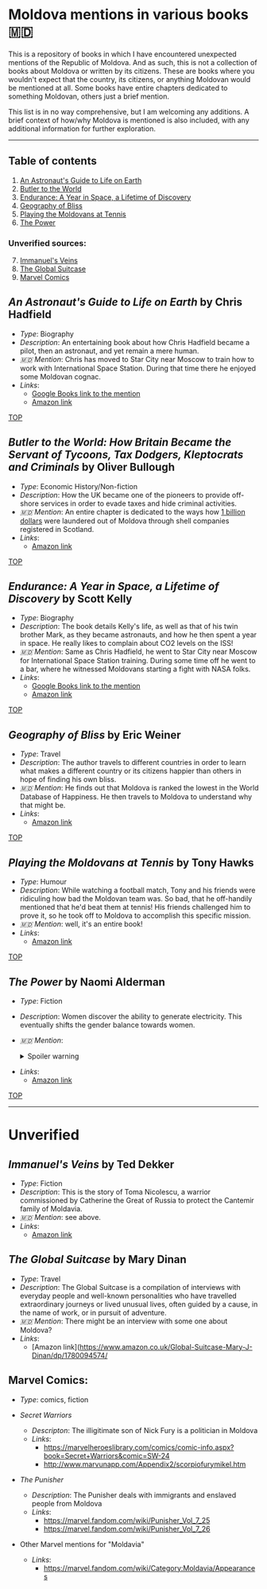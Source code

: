 # Moldova mentions in various books 🇲🇩

This is a repository of books in which I have encountered unexpected mentions of the Republic of Moldova. And as such, this is not a collection of books about Moldova or written by its citizens. These are books where you wouldn't expect that the country, its citizens, or anything Moldovan would be mentioned at all. Some books have entire chapters dedicated to something Moldovan, others just a brief mention.  

This list is in no way comprehensive, but I am welcoming any additions. A brief context of how/why Moldova is mentioned is also included, with any additional information for further exploration. 

***

## Table of contents<a name="start"></a>
1. [An Astronaut's Guide to Life on Earth](#book1)
2. [Butler to the World](#book2)
3. [Endurance: A Year in Space, a Lifetime of Discovery](#book3)
4. [Geography of Bliss](#book4)
5. [Playing the Moldovans at Tennis](#book5)
6. [The Power](#book6)

### Unverified sources:
7. [Immanuel's Veins](#book7)
8. [The Global Suitcase](#book8)
9. [Marvel Comics](#book9)

## _An Astronaut's Guide to Life on Earth_ by  Chris Hadfield
<a name="book1"></a>
- *Type*: Biography
- *Description*: An entertaining book about how Chris Hadfield became a pilot, then an astronaut, and yet remain a mere human.
- *🇲🇩 Mention*: Chris has moved to Star City near Moscow to train how to work with International Space Station. During that time there he enjoyed some Moldovan cognac.
- *Links*:
	- [Google Books link to the mention](https://books.google.co.uk/books?id=ymqqXuGFL9sC&pg=PT47&lpg=PT47&dq=An+Astronaut%27s+Guide+to+Life+on+Earth+moldovan&source=bl&ots=28DsARrqkh&sig=ACfU3U1kyC2QJ3H8SU215aDJ7AqdXKyipQ&hl=en&sa=X&ved=2ahUKEwjon5eRz9P3AhXOVsAKHeUdDdQQ6AF6BAg1EAM#v=onepage&q=Moldovan&f=false)
	- [Amazon link](https://www.amazon.co.uk/Astronauts-Guide-Life-Earth/dp/1447257103)

[TOP](#start)

## _Butler to the World: How Britain Became the Servant of Tycoons, Tax Dodgers, Kleptocrats and Criminals_ by  Oliver Bullough
<a name="book2"></a>
- *Type*: Economic History/Non-fiction
- *Description*: How the UK became one of the pioneers to provide off-shore services in order to evade taxes and hide criminal activities.
- *🇲🇩 Mention*: An entire chapter is dedicated to the ways how [1 billion dollars](https://en.wikipedia.org/wiki/2014_Moldovan_bank_fraud_scandal) were laundered out of Moldova through shell companies registered in Scotland. 
- *Links*:
	- [Amazon link](https://www.amazon.co.uk/Butler-World-Britain-Empire-Found-ebook/dp/B08TB43BCL)

[TOP](#start)

## _Endurance: A Year in Space, a Lifetime of Discovery_ by  Scott Kelly
<a name="book3"></a>
- *Type*: Biography
- *Description*: The book details Kelly's life, as well as that of his twin brother Mark, as they became astronauts, and how he then spent a year in space. He really likes to complain about CO2 levels on the ISS!
- *🇲🇩 Mention*: Same as Chris Hadfield, he went to Star City near Moscow for International Space Station training. During some time off he went to a bar, where he witnessed Moldovans starting a fight with NASA folks.
- *Links*:
	- [Google Books link to the mention](https://www.google.co.uk/books/edition/Endurance/0pIODgAAQBAJ?hl=en&gbpv=1&printsec=frontcover)
	- [Amazon link](https://www.amazon.co.uk/Endurance-Year-Space-Lifetime-Discovery/dp/1524731595)

[TOP](#start)

## _Geography of Bliss_ by  Eric Weiner
<a name="book4"></a>
- *Type*: Travel
- *Description*: The author travels to different countries in order to learn what makes a different country or its citizens happier than others in hope of finding his own bliss. 
- *🇲🇩 Mention*: He finds out that Moldova is ranked the lowest in the World Database of Happiness. He then travels to Moldova to understand why that might be. 
- *Links*:
	- [Amazon link](https://www.amazon.co.uk/Geography-Bliss-Eric-Weiner/dp/0552775088/)

[TOP](#start)

## _Playing the Moldovans at Tennis_ by Tony Hawks
<a name="book5"></a>
- *Type*: Humour
- *Description*: While watching a football match, Tony and his friends were ridiculing how bad the Moldovan team was. So bad, that he off-handily mentioned that he'd beat them at tennis! His friends challenged him to prove it, so he took off to Moldova to accomplish this specific mission. 
- *🇲🇩 Mention*: well, it's an entire book! 
- *Links*:
	- [Amazon link](https://www.amazon.co.uk/Playing-Moldovans-Tennis-Tony-Hawks/dp/0091920353)  

[TOP](#start)

## _The Power_ by Naomi Alderman <a name="book6"></a>
- *Type*: Fiction
- *Description*: Women discover the ability to generate electricity. This eventually shifts the gender balance towards women.
- *🇲🇩 Mention*: <details><summary>Spoiler warning</summary>
  
  Moldova is mentioned as the traffic capital of the world. A former trafficked woman becomes the president of Moldova. She attacks neighboring countries, also orchestrates a mass killing of Moldovan men (and women challenging her), and eventually uses atomic bombs in order to wipe out patriarchy, which bring the whole world back to the stone era... 
 </details>
  
- *Links*:
	- [Amazon link](https://www.amazon.co.uk/Power-Naomi-Alderman/dp/0316547611)  

[TOP](#start)

---

# Unverified

## _Immanuel's Veins_ by Ted Dekker <a name="book7"></a>
- *Type*: Fiction
- *Description*: This is the story of Toma Nicolescu, a warrior commissioned by Catherine the Great of Russia to protect the Cantemir family of Moldavia.
- *🇲🇩 Mention*: see above.
- *Links*:
	- [Amazon link](https://www.amazon.co.uk/Immanuels-Veins-Ted-Dekker/dp/1595540091) 

## _The Global Suitcase_ by Mary Dinan <a name="book8"></a>
- *Type*: Travel
- *Description*: The Global Suitcase is a compilation of interviews with everyday people and well-known personalities who have travelled extraordinary journeys or lived unusual lives, often guided by a cause, in the name of work, or in pursuit of adventure.
- *🇲🇩 Mention*: There might be an interview with some one about Moldova?
- *Links*:
	- [Amazon link](https://www.amazon.co.uk/Global-Suitcase-Mary-J-Dinan/dp/1780094574/

## Marvel Comics: <a name="book79"></a>
- *Type*: comics, fiction
- _Secret Warriors_
	- *Descripton*: The illigitimate son of Nick Fury is a politician in Moldova
	- *Links*: 
		- https://marvelheroeslibrary.com/comics/comic-info.aspx?book=Secret+Warriors&comic=SW-24
		- http://www.marvunapp.com/Appendix2/scorpiofurymikel.htm
- _The Punisher_
	- *Description*: The Punisher deals with immigrants and enslaved people from Moldova
	- *Links*:
		- https://marvel.fandom.com/wiki/Punisher_Vol_7_25
		- https://marvel.fandom.com/wiki/Punisher_Vol_7_26

- Other Marvel mentions for "Moldavia"
	- *Links*: 
		- https://marvel.fandom.com/wiki/Category:Moldavia/Appearances


